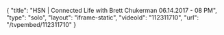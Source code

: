 {
    "title": "HSN | Connected Life with Brett Chukerman 06.14.2017 - 08 PM",
    "type": "solo",
    "layout": "iframe-static",
    "videoId": "112311710",
    "url": "\/tvpembed\/112311710"
}